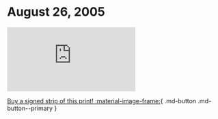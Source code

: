 # August 26, 2005

![](https://www.achewood.com/comic.php?date=08262005)

[Buy a signed strip of this print! :material-image-frame:](https://achewood-holiday-pop-up.myshopify.com/products/strip#08262005){ .md-button .md-button--primary }
